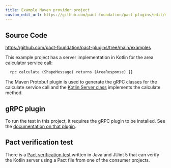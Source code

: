 ```yaml
---
title: Example Maven provider project
custom_edit_url: https://github.com/pact-foundation/pact-plugins/edit/main/examples/gRPC/area_calculator/provider-maven/README.md
---
```

<!-- This file has been synced from the pact-foundation/pact-plugins repository. Please do not edit it directly. The URL of the source file can be found in the custom_edit_url value above -->

## Source Code

https://github.com/pact-foundation/pact-plugins/tree/main/examples


This example project has a server implementation in Kotlin for the area calculator service call:

```protobuf
  rpc calculate (ShapeMessage) returns (AreaResponse) {}
```

The Maven Protobuf plugin is used to generate the gRPC classes for the calculate service call and the [Kotlin Server
class](https://github.com/pact-foundation/pact-plugins/blob/main/server/src/main/kotlin/io/pact/example/grpc/provider/Server.kt) implements the calculate method.

## gRPC plugin

To run the test in this project, it requires the gRPC plugin to be installed. See the [documentation on that plugin](https://github.com/pactflow/pact-protobuf-plugin#installation).

## Pact verification test

There is a [Pact verification test](https://github.com/pact-foundation/pact-plugins/blob/main/server/src/test/java/io/pact/example/grpc/provider/PactVerificationTest.java) 
written in Java and JUint 5 that can verify the Kotlin server using a Pact file from one of the consumer projects.
